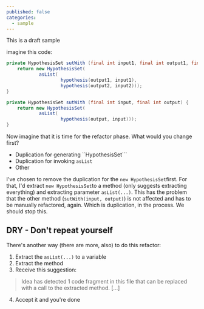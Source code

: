 ```yaml
---
published: false
categories:
  - sample
---
```


This is a draft sample

imagine this code:

```java
private HypothesisSet sutWith (final int input1, final int output1, final int input2, final int output2) {
	return new HypothesisSet(
			asList(
					hypothesis(output1, input1),
					hypothesis(output2, input2)));
}

private HypothesisSet sutWith (final int input, final int output) {
	return new HypothesisSet(
			asList(
					hypothesis(output, input)));
}
```

Now imagine that it is time for the refactor phase. What would you change first?

  * Duplication for generating ``HypothesisSet```
  * Duplication for invoking ``asList``
  * Other

I've chosen to remove the duplication for the ``new HypothesisSet``first. For that, I'd extract ``new HypothesisSet``to a method (only suggests extracting everything) and extracting parameter ``asList(...)``. This has the problem that the other method (``sutWith(input, output)``) is not affected and has to be manually refactored, again. Which is duplication, in the process. We should stop this.

## DRY - Don't repeat yourself

There's another way (there are more, also) to do this refactor:

  1. Extract the ``asList(...)`` to a variable
  2. Extract the method
  3. Receive this suggestion: 
  
  > Idea has detected 1 code fragment in this file that can be replaced with a call to the extracted method. [...]
  4. Accept it and you're done
